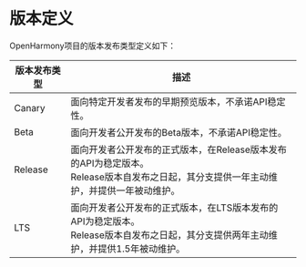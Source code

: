 # 版本定义

OpenHarmony项目的版本发布类型定义如下：

| 版本发布类型 | 描述 |
| ------------ | ---------------------------------------------------- |
| Canary | 面向特定开发者发布的早期预览版本，不承诺API稳定性。 |
| Beta   | 面向开发者公开发布的Beta版本，不承诺API稳定性。 |
| Release | 面向开发者公开发布的正式版本，在Release版本发布的API为稳定版本。<br />Release版本自发布之日起，其分支提供一年主动维护，并提供一年被动维护。 |
| LTS | 面向开发者公开发布的正式版本，在LTS版本发布的API为稳定版本。<br />Release版本自发布之日起，其分支提供两年主动维护，并提供1.5年被动维护。 |